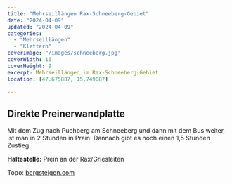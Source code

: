 ```yaml
---
title: "Mehrseillängen Rax-Schneeberg-Gebiet"
date: "2024-04-09"
updated: "2024-04-09"
categories:
  - "Mehrseillängen"
  - "Klettern"
coverImage: "/images/schneeberg.jpg"
coverWidth: 16
coverHeight: 9
excerpt: Mehrseillängen im Rax-Schneeberg-Gebiet
location: [47.675887, 15.749087]

---
```


## Direkte Preinerwandplatte
Mit dem Zug nach Puchberg am Schneeberg und dann mit dem Bus weiter, ist man in 2 Stunden in Prain. Dannach gibt es noch einen 1,5 Stunden Zustieg.

**Haltestelle:** Prein an der Rax/Griesleiten	

Topo: [bergsteigen.com](https://www.bergsteigen.com/touren/klettern/direkte-preinerwandplatte/)
